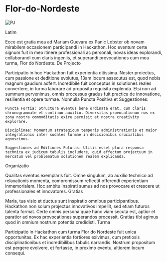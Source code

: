# Flor-do-Nordeste

![PJ](https://github.com/user-attachments/assets/c10c938c-47fa-42f1-8860-4c7f5b48cbcb)




Latim

Ecce est gratia mea ad Mariam Guevara ex Panic Lobster ob novam mirabilem occasionem participandi in Hackathon. Hoc eventum certe signum fuit in meo itinere professionali ac personali, novas ideas explorandi, collaborandi cum claris ingeniis, et superandi provocationes cum mea turma, Flor do Nordeste.
De Projecto

Participatio in hoc Hackathon fuit experientia ditissima. Noster proiectus, cum passione et deditione evolutus, 13am locum assecutus est, quod nobis magnum gaudium adfert. Incredibile fuit conceptus in solutiones reales convertere, in turma laborare ad proposita requisita explenda. Etsi non ad summum pervenimus, omnis processus gradus fuit practica de innovatione, resilientia et opere turmae.
Nonnulla Puncta Positiva et Suggestiones:

    Puncta Fortia: Structura eventus bene ordinata erat, cum claris chronogrammate et continuo auxilio. Diversitas provocationum nos ex zona nostra commoditatis exire permisit et nostra creativity explorare.

    Disciplinae: Momentum strategicum temporis administrationis et maior integrationis inter sodales turmae in decisionibus crucialibus agnoscimus.

    Suggestiones ad Editiones Futuras: Utilis esset plura responsa technica ex iudicum tabulis includere, quid effectum projectuum in mercatum vel problematum solutionem realem explicanda.

Organizatio

Qualitas eventus exemplaris fuit. Omne singulum, ab auxilio technico ad relaxationis momenta, compromissum reflectit offerendi experientiam inmemorialem. Hoc ambitu inspirati sumus ad nos provocare et crescere ut professionales et innovatores.
Gratias

Maria, tua visio et ductus sunt inspiratio omnibus participantibus. Hackathon non solum projectus innovativos impellit, sed etiam futuros talenta format. Certe omnis persona quae hanc viam secuta est, aptior et paratior ad novos provocationes superandos processit. Gratias tibi agimus quod in omnium nostrum potentia credidisti.
Turma

Participatio in Hackathon cum turma Flor do Nordeste fuit unica opportunitas. Ex hac experientia fortiores exivimus, cum pretiosis disciplinationibus et incredibilibus fabulis narrandis. Nostrum propositum est pergere evolvere, et fortasse, in proximo eventu, altiorem locum consequi.


